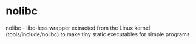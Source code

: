 # nolibc
nolibc - libc-less wrapper extracted from the Linux kernel (tools/include/nolibc) to make tiny static executables for simple programs 
